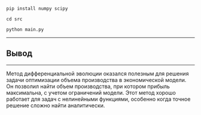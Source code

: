 ```
pip install numpy scipy
```

```
cd src
```

```
python main.py
```
---
## Вывод

---
Метод дифференциальной эволюции оказался полезным для решения задачи
оптимизации объема производства в экономической модели.
Он позволил найти объем производства, при котором прибыль максимальна,
с учетом ограничений модели. Этот метод хорошо работает для задач
с нелинейными функциями, особенно когда точное решение сложно найти
аналитически.